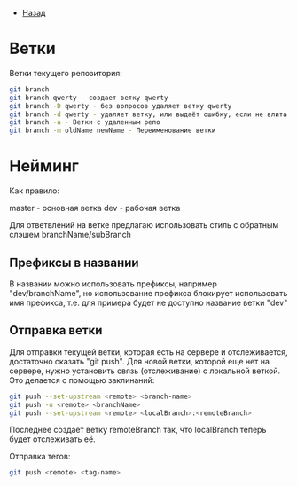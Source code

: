* [Назад](./Readme.md)

# Ветки

Ветки текущего репозитория:

```sh
git branch
git branch qwerty - создает ветку qwerty
git branch -D qwerty - без вопросов удаляет ветку qwerty
git branch -d qwerty - удаляет ветку, или выдаёт ошибку, если не влита в основную
git branch -a - Ветки с удаленным репо
git branch -m oldName newName - Переименование ветки
```

# Нейминг

Как правило:

master - основная ветка
dev - рабочая ветка

Для ответвлений на ветке предлагаю использовать стиль с обратным слэшем branchName/subBranch

## Префиксы в названии

В названии можно использовать префиксы, например "dev/branchName", но использование префикса блокирует использовать имя префикса, т.е. для примера будет не доступно название ветки "dev"

## Отправка ветки

Для отправки текущей ветки, которая есть на сервере и отслеживается, достаточно сказать "git push". Для новой ветки, которой еще нет на сервере, нужно установить связь (отслеживание) с локальной веткой. Это делается с помощью заклинаний:

```sh
git push --set-upstream <remote> <branch-name>
git push -u <remote> <branchName>
git push --set-upstream <remote> <localBranch>:<remoteBranch>
````

Последнее создаёт ветку remoteBranch так, что localBranch теперь будет отслеживать её. 

Отправка тегов:

```sh
git push <remote> <tag-name>
```


